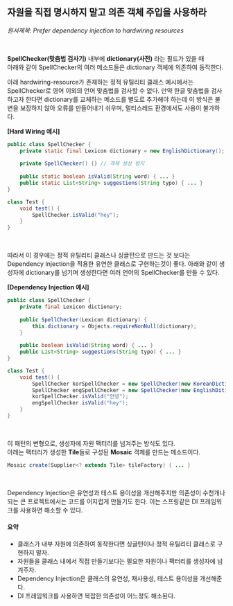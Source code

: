 ## 자원을 직접 명시하지 말고 의존 객체 주입을 사용하라

*원서제목: Prefer dependency injection to hardwiring resources*

<br>

**SpellChecker(맞춤법 검사기)** 내부에 **dictionary(사전)** 라는 필드가 있을 때  
아래와 같이 SpellChecker의 여러 메소드들은 dictionary 객체에 의존하여 동작한다.

아래 hardwiring-resource가 존재하는 정적 유틸리티 클래스 예시에서는 SpellChecker로 영어 이외의 언어 맞춤법을 검사할 수 없다. 만약 한글 맞춤법을 검사하고자 한다면 dictionary를 교체하는 메소드를 별도로 추가해야 하는데 이 방식은 불변을 보장하지 않아 오류를 만들어내기 쉬우며, 멀티스레드 환경에서도 사용이 불가하다.

**[Hard Wiring 예시]**

```java
public class SpellChecker {
    private static final Lexicon dictionary = new EnglishDictionary();
    
    private SpellChecker() {} // 객체 생성 방지
    
    public static boolean isValid(String word) { ... }
    public static List<String> suggestions(String typo) { ... }
}

class Test {
    void test() {
        SpellChecker.isValid("hey");
    }
}
```

<br>

따라서 이 경우에는 정적 유틸리티 클래스나 싱글턴으로 만드는 것 보다는 Dependency Injection을 적용한 유연한 클래스로 구현하는것이 좋다. 아래와 같이 생성자에 dictionary를 넘기며 생성한다면 여러 언어의 SpellChecker를 만들 수 있다.

**[Dependency Injection 예시]**

```java
public class SpellChecker {
    private final Lexicon dictionary;
    
    public SpellChecker(Lexicon dictionary) {
        this.dictionary = Objects.requireNonNull(dictionary);
    }
    
    public boolean isValid(String word) { ... }
    public List<String> suggestions(String typo) { ... }
}

class Test {
    void test() {
        SpellChecker korSpellChecker = new SpellChecker(new KoreanDictionary());
        SpellChecker engSpellChecker = new SpellChecker(new EnglishDitionary());
        korSpellChecker.isValid("안녕");
        engSpellChecker.isValid("hey");
    }
}
```

<br>

이 패턴의 변형으로, 생성자에 자원 팩터리를 넘겨주는 방식도 있다.  
아래는 팩터리가 생성한 **Tile**들로 구성된 **Mosaic** 객체를 만드는 메소드이다.

```java
Mosaic create(Supplier<? extends Tile> tileFactory) { ... }
```

<br>

Dependency Injection은 유연성과 테스트 용이성을 개선해주지만 의존성이 수천개나 되는 큰 프로젝트에서는 코드를 어지럽게 만들기도 한다. 이는 스프링같은 DI 프레임워크를 사용하면 해소할 수 있다.

#### 요약

- 클래스가 내부 자원에 의존하여 동작한다면 싱글턴이나 정적 유틸리티 클래스로 구현하지 말자.
- 자원들을 클래스 내에서 직접 만들기보다는 필요한 자원이나 팩터리를 생성자에 넘겨주자. 
- Dependency Injection은 클래스의 유연성, 재사용성, 테스트 용이성을 개선해준다.
- DI 프레임워크를 사용하면 복잡한 의존성이 어느정도 해소된다.
